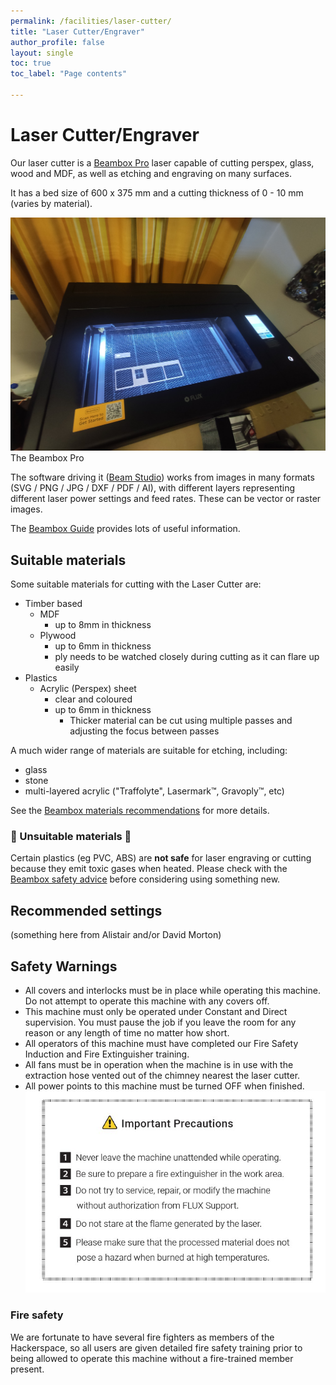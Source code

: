 ```yaml
---
permalink: /facilities/laser-cutter/
title: "Laser Cutter/Engraver"
author_profile: false
layout: single
toc: true
toc_label: "Page contents"

---
```


# Laser Cutter/Engraver

Our laser cutter is a <a href="https://flux3dp.com/beambox/" target="_blank">Beambox Pro</a> 
laser capable of cutting perspex, glass, wood and MDF, as well as etching and engraving on many surfaces. 

It has a bed size of 600 x 375 mm and a cutting thickness of 0 - 10 mm (varies by material)​.

![Beambox](/assets/images/pages/laser-cutter/Beambox.jpg)  
The Beambox Pro

The software driving it (<a href="https://flux3dp.com/beam-studio/" target="_blank">Beam 
Studio</a>) works from images in many formats (SVG / PNG / JPG / DXF / PDF / AI), 
with different layers representing different laser power settings and feed rates. 
These can be vector or raster images.

The [Beambox Guide](https://support.flux3dp.com/hc/en-us/categories/360000121176-Beambox-Guide) provides lots of useful information.

## Suitable materials

Some suitable materials for cutting with the Laser Cutter are:

- Timber based
    - MDF
        - up to 8mm in thickness
    - Plywood
        - up to 6mm in thickness
        - ply needs to be watched closely during cutting as it can flare up easily
- Plastics
    - Acrylic (Perspex) sheet
        - clear and coloured
        - up to 6mm in thickness
            - Thicker material can be cut using multiple passes and adjusting the focus between passes

A much wider range of materials are suitable for etching, including:

- glass
- stone
- multi-layered acrylic ("Traffolyte", Lasermark™, Gravoply™, etc)

See the [Beambox materials recommendations](https://support.flux3dp.com/hc/en-us/sections/360000226195-I-Materials) for more details.

### 🔴 Unsuitable materials 🔴

Certain plastics (eg PVC, ABS) are **not safe** for laser engraving or cutting because they emit toxic gases when heated. Please check with the [Beambox safety advice](https://support.flux3dp.com/hc/en-us/articles/4405448254095-Hazardous-Materials) before considering using something new.

## Recommended settings

(something here from Alistair and/or David Morton)


## Safety Warnings

-   All covers and interlocks must be in place while operating this
    machine. Do not attempt to operate this machine with any covers off.
-   This machine must only be operated under Constant and Direct
    supervision. You must pause the job if you leave the room for any
    reason or any length of time no matter how short.
-   All operators of this machine must have completed our Fire Safety
    Induction and Fire Extinguisher training.
-   All fans must be in operation when the machine is in use with the
    extraction hose vented out of the chimney nearest the laser cutter.
-   All power points to this machine must be turned OFF when finished.
![Beambox-safety](/assets/images/pages/laser-cutter/Beambox-safety.jpg)


### Fire safety

We are fortunate to have several fire fighters as members of the
Hackerspace, so all users are given detailed fire safety training prior
to being allowed to operate this machine without a fire-trained member present.
